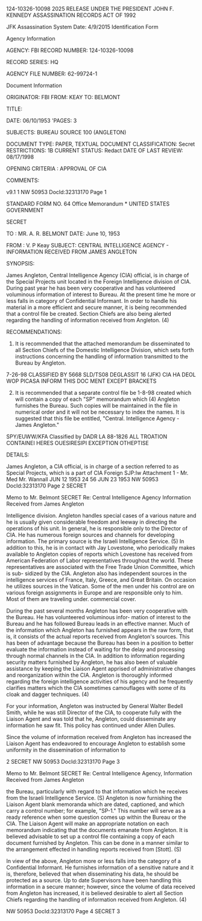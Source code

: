 124-10326-10098 2025 RELEASE UNDER THE PRESIDENT JOHN F. KENNEDY ASSASSINATION RECORDS ACT OF 1992

JFK Assassination System Date: 4/9/2015
Identification Form

Agency Information

AGENCY: FBI
RECORD NUMBER: 124-10326-10098

RECORD SERIES: HQ

AGENCY FILE NUMBER: 62-99724-1

Document Information

ORIGINATOR: FBI
FROM: KEAY
TO: BELMONT

TITLE:

DATE: 06/10/1953
'PAGES: 3

SUBJECTS: BUREAU SOURCE 100 (ANGLETON)

DOCUMENT TYPE: PAPER, TEXTUAL DOCUMENT
CLASSIFICATION: Secret
RESTRICTIONS: 1B
CURRENT STATUS: Redact
DATE OF LAST REVIEW: 08/17/1998

OPENING CRITERIA : APPROVAL OF CIA

COMMENTS:

v9.1 1
NW 50953 DocId:32313170 Page 1

STANDARD FORM NO. 64
Office Memorandum * UNITED STATES GOVERNMENT

SECRET

TO : MR. A. R. BELMONT DATE: June 10, 1953

FROM : V. P Keay
SUBJECT: CENTRAL INTELLIGENCE AGENCY -
INFORMATION RECEIVED FROM JAMES ANGLETON

SYNOPSIS:

James Angleton, Central Intelligence Agency (CIA) official,
is in charge of the Special Projects unit located in the Foreign
Intelligence division of CIA. During past year he has been very
cooperative and has volunteered voluminous information of interest
to Bureau. At the present time he more or less falls in category
of Confidential Informant. In order to handle his material in a more
efficient and secure manner, it is being recommended that a control
file be created. Section Chiefs are also being alerted regarding the
handling of information received from Angleton. (4)

RECOMMENDATIONS:

1. It is recommended that the attached memorandum be
disseminated to all Section Chiefs of the Domestic Intelligence
Division, which sets forth instructions concerning the handling
of information transmitted to the Bureau by Angleton.

7-26-98
CLASSIFIED BY 5668 SLD/TS08
DEGLASSIT 16
(JFK)
CIA HA
DEOL
WOP
PICASA INFORM
THIS DOC MENT EXCEPT BRACKETS

2. It is recommended that a separate control file be 1-8-98
created which will contain a copy of each "SP" memorandum which (4)
Angleton furnishes the Bureau. Such copies will be maintained in
the file in numerical order and it will not be necessary to index
the names. It is suggested that this file be entitled, "Central.
Intelligence Agency - James Angleton."

SPY/EUWW/KFA
Classified by DADR LA 88-1826
ALL TROATION CONTAINEI
HERES OUESIRESIPI
EXCEPTION
OTHEPTISE

DETAILS:

James Angleton, a CIA official, is in charge of a section
referred to as Special Projects, which is a part of CIA Foreign
SJP:lw
Attachment
1 - Mr. Med
Mr. Wannall
JUN 12 1953 24
56 JUN 23 1953
NW 50953 DocId:32313170 Page 2
SECRET

Memo to Mr. Belmont
SECRET
Re: Central Intelligence Agency
Information Received from James
Angleton

Intelligence division. Angleton handles special cases of a various
nature and he is usually given considerable freedom and leeway in
directing the operations of his unit. In general, he is responsible
only to the Director of CIA. He has numerous foreign sources and
channels for developing information. The primary source is the Israeli
Intelligence Service. (5) In addition to this, he is in contact with
Jay Lovestone, who periodically makes available to Angleton copies
of reports which Lovestone has received from American Federation of
Labor representatives throughout the world. These representatives
are associated with the Free Trade Union Committee, which is sub-
sidized by the CIA. Angleton also has independent sources in the
intelligence services of France, Italy, Greece, and Great Britain.
On occasion he utilizes sources in the Vatican. Some of the men
under his control are on various foreign assignments in Europe and
are responsible only to him. Most of them are traveling under.
commercial cover.

During the past several months Angleton has been very
cooperative with the Bureau. He has volunteered voluminous infor-
mation of interest to the Bureau and he has followed Bureau leads
in an effective manner. Much of the information which Angleton
has furnished appears in the raw form, that is, it consists of the
actual reports received from Angleton's sources. This has been of
advantage because the Bureau has been in a position to better evaluate
the information instead of waiting for the delay and processing through
normal channels in the CIA. In addition to information regarding
security matters furnished by Angleton, he has also been of valuable
assistance by keeping the Liaison Agent apprised of administrative
changes and reorganization within the CIA. Angleton is thoroughly
informed regarding the foreign intelligence activities of his agency
and he frequently clarifies matters which the CIA sometimes camouflages
with some of its cloak and dagger techniques. (4)

For your information, Angleton was instructed by General
Walter Bedell Smith, while he was still Director of the CIA, to
cooperate fully with the Liaison Agent and was told that he,
Angleton, could disseminate any information he saw fit. This policy
has continued under Allen Dulles.

Since the volume of information received from Angleton
has increased the Liaison Agent has endeavored to encourage Angleton
to establish some uniformity in the dissemination of information to

2
SECRET
NW 50953 DocId:32313170 Page 3

Memo to Mr. Belmont
SECRET
Re: Central Intelligence Agency,
Information Received from James
Angleton

the Bureau, particularly with regard to that information which he
receives from the Israeli Intelligence Service. (S) Angleton is now
furnishing the Liaison Agent blank memoranda which are dated,
captioned, and which carry a control number; for example, "SP-1."
This number will serve as a ready reference when some question
comes up within the Bureau or the CIA. The Liaison Agent will make
an appropriate notation on each memorandum indicating that the
documents emanate from Angleton. It is believed advisable to set
up a control file containing a copy of each document furnished by
Angleton. This can be done in a manner similar to the arrangement
effected in handling reports received from [Stott]. (S)

In view of the above, Angleton more or less falls into
the category of a Confidential Informant. He furnishes information
of a sensitive nature and it is, therefore, believed that when
disseminating his data, he should be protected as a source. Up to
date Supervisors have been handling this information in a secure
manner; however, since the volume of data received from Angleton
has increased, it is believed desirable to alert all Section Chiefs
regarding the handling of information received from Angleton. (4)

NW 50953 DocId:32313170 Page 4
SECRET
3
